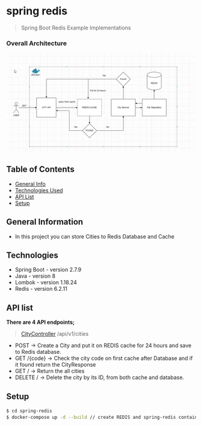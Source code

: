 # spring redis
> Spring Boot Redis Example Implementations

### Overall Architecture
![Overall Architecture](assets/overall-architecture.png)

## Table of Contents
* [General Info](#general-information)
* [Technologies Used](#technologies)
* [API List](#api-list)
* [Setup](#setup)
## General Information
- In this project you can store Cities to Redis Database and Cache

## Technologies
- Spring Boot - version 2.7.9
- Java - version 8
- Lombok - version 1.18.24
- Redis - version 6.2.11

## API list
**There are 4 API endpoints;**

>[CityController](/src/main/java/tr/com/nebildev/springredis/controller/CityController.java) /api/v1/cities

- POST -> Create a City and put it on REDIS cache for 24 hours and save to Redis database.
- GET /{code} -> Check the city code on first cache after Database and if it found return the CityResponse
- GET / -> Return the all cities
- DELETE / -> Delete the city by its ID, from both cache and database.

## Setup

```sh
$ cd spring-redis
$ docker-compose up -d --build // create REDIS and spring-redis containers and run them on docker.
```